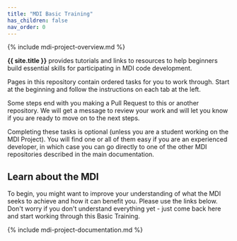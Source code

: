 ```yaml
---
title: "MDI Basic Training"
has_children: false
nav_order: 0
---
```

<!--- edit the title above with the short name of your repository, 
      e.g, "My Pipelines", which will appear on the menu tab item -->

<!-- please do not alter the next line -->
{% include mdi-project-overview.md %} 


**{{ site.title }}** provides tutorials and links to resources to help beginners build
essential skills for participating in MDI code development.

Pages in this repository contain ordered tasks for you to work through. 
Start at the beginning and follow the instructions on each tab at the left.

Some steps end with you making a Pull Request to this or another repository. 
We will get a message to review your work and will let you know if you are ready 
to move on to the next steps.

Completing these tasks is optional (unless you are a student working on the 
MDI Project). You will find one or all of them easy if you 
are an experienced developer, in which case you can go directly to 
one of the other MDI repositories described in the main documentation.

## Learn about the MDI

To begin, you might want to improve your understanding of what the
MDI seeks to achieve and how it can benefit you. Please use the links below. 
Don't worry if you don't understand everything yet - just come back here and start 
working through this Basic Training.


<!-- please do not alter the next line -->
{% include mdi-project-documentation.md %}
